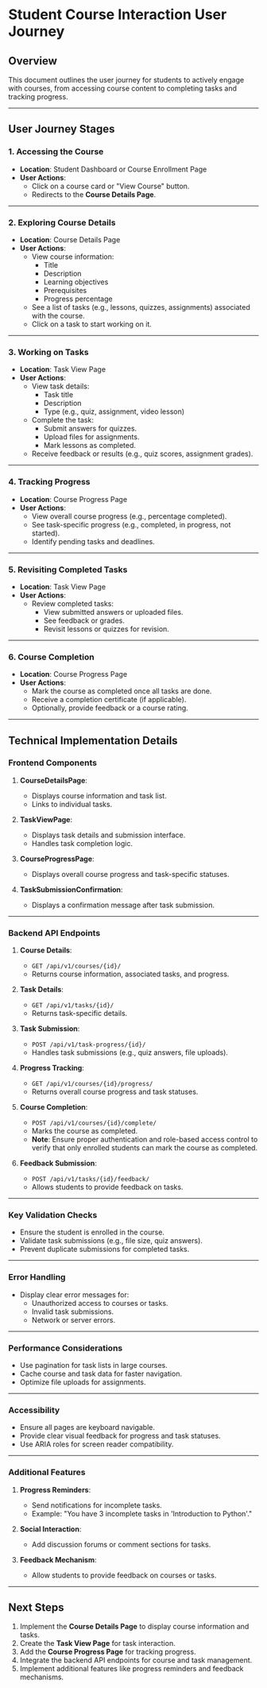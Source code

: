 # Student Course Interaction User Journey

## Overview
This document outlines the user journey for students to actively engage with courses, from accessing course content to completing tasks and tracking progress.

---

## User Journey Stages

### 1. Accessing the Course
- **Location**: Student Dashboard or Course Enrollment Page
- **User Actions**:
  - Click on a course card or "View Course" button.
  - Redirects to the **Course Details Page**.

---

### 2. Exploring Course Details
- **Location**: Course Details Page
- **User Actions**:
  - View course information:
    - Title
    - Description
    - Learning objectives
    - Prerequisites
    - Progress percentage
  - See a list of tasks (e.g., lessons, quizzes, assignments) associated with the course.
  - Click on a task to start working on it.

---

### 3. Working on Tasks
- **Location**: Task View Page
- **User Actions**:
  - View task details:
    - Task title
    - Description
    - Type (e.g., quiz, assignment, video lesson)
  - Complete the task:
    - Submit answers for quizzes.
    - Upload files for assignments.
    - Mark lessons as completed.
  - Receive feedback or results (e.g., quiz scores, assignment grades).

---

### 4. Tracking Progress
- **Location**: Course Progress Page
- **User Actions**:
  - View overall course progress (e.g., percentage completed).
  - See task-specific progress (e.g., completed, in progress, not started).
  - Identify pending tasks and deadlines.

---

### 5. Revisiting Completed Tasks
- **Location**: Task View Page
- **User Actions**:
  - Review completed tasks:
    - View submitted answers or uploaded files.
    - See feedback or grades.
    - Revisit lessons or quizzes for revision.

---

### 6. Course Completion
- **Location**: Course Progress Page
- **User Actions**:
  - Mark the course as completed once all tasks are done.
  - Receive a completion certificate (if applicable).
  - Optionally, provide feedback or a course rating.

---

## Technical Implementation Details

### Frontend Components
1. **CourseDetailsPage**:
   - Displays course information and task list.
   - Links to individual tasks.

2. **TaskViewPage**:
   - Displays task details and submission interface.
   - Handles task completion logic.

3. **CourseProgressPage**:
   - Displays overall course progress and task-specific statuses.

4. **TaskSubmissionConfirmation**:
   - Displays a confirmation message after task submission.

---

### Backend API Endpoints
1. **Course Details**:
   - `GET /api/v1/courses/{id}/`
   - Returns course information, associated tasks, and progress.

2. **Task Details**:
   - `GET /api/v1/tasks/{id}/`
   - Returns task-specific details.

3. **Task Submission**:
   - `POST /api/v1/task-progress/{id}/`
   - Handles task submissions (e.g., quiz answers, file uploads).

4. **Progress Tracking**:
   - `GET /api/v1/courses/{id}/progress/`
   - Returns overall course progress and task statuses.

5. **Course Completion**:
   - `POST /api/v1/courses/{id}/complete/`
   - Marks the course as completed.
   - **Note**: Ensure proper authentication and role-based access control to verify that only enrolled students can mark the course as completed.

6. **Feedback Submission**:
   - `POST /api/v1/tasks/{id}/feedback/`
   - Allows students to provide feedback on tasks.

---

### Key Validation Checks
- Ensure the student is enrolled in the course.
- Validate task submissions (e.g., file size, quiz answers).
- Prevent duplicate submissions for completed tasks.

---

### Error Handling
- Display clear error messages for:
  - Unauthorized access to courses or tasks.
  - Invalid task submissions.
  - Network or server errors.

---

### Performance Considerations
- Use pagination for task lists in large courses.
- Cache course and task data for faster navigation.
- Optimize file uploads for assignments.

---

### Accessibility
- Ensure all pages are keyboard navigable.
- Provide clear visual feedback for progress and task statuses.
- Use ARIA roles for screen reader compatibility.

---

### Additional Features
1. **Progress Reminders**:
   - Send notifications for incomplete tasks.
   - Example: "You have 3 incomplete tasks in 'Introduction to Python'."

2. **Social Interaction**:
   - Add discussion forums or comment sections for tasks.

3. **Feedback Mechanism**:
   - Allow students to provide feedback on courses or tasks.

---

## Next Steps
1. Implement the **Course Details Page** to display course information and tasks.
2. Create the **Task View Page** for task interaction.
3. Add the **Course Progress Page** for tracking progress.
4. Integrate the backend API endpoints for course and task management.
5. Implement additional features like progress reminders and feedback mechanisms.
